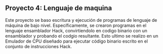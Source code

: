 ## Proyecto 4: Lenguaje de maquina
Este proyecto se baso escritura y ejecución de programas de lenguaje de máquina de bajo nivel. Específicamente, se crearon programas en el lenguaje ensamblador Hack, convirtiendolo en codigo binario con un ensamblador y probando el codgio resultante. Esto ultimo se realizo en un Emulador de CPU diseñado para ejecutar código binario escrito en el conjunto de instrucciones Hack.

